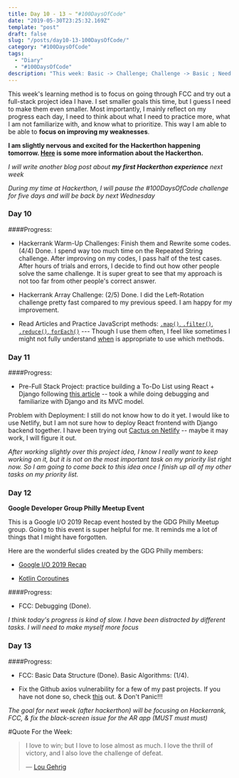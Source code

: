 ```yaml
---
title: Day 10 - 13 ~ "#100DaysOfCode"
date: "2019-05-30T23:25:32.169Z"
template: "post"
draft: false
slug: "/posts/day10-13-100DaysOfCode/"
category: "#100DaysOfCode"
tags:
  - "Diary"
  - "#100DaysOfCode"
description: "This week: Basic -> Challenge; Challenge -> Basic ; Need to stay more focus!"
---
```


This week's learning method is to focus on going through FCC and try out a full-stack project idea I have. I set smaller goals this time, but I guess I need to make them even smaller. Most importantly, I mainly reflect on my progress each day, I need to think about what I need to practice more, what I am not familiarize with, and know what to prioritize. This way I am able to be able to **focus on improving my weaknesses**. 

**I am slightly nervous and excited for the Hackerthon happening tomorrow. [Here](https://endeavor.swoogo.com/2019-Philadelphia-Hackathon) is some more information about the Hackerthon.**

*I will write another blog post about **my first Hackerthon experience** next week* 

*During my time at Hackerthon, I will pause the #100DaysOfCode challenge for five days and will be back by next Wednesday* 

### Day 10

  ####Progress:

  * Hackerrank Warm-Up Challenges: Finish them and Rewrite some codes. (4/4) Done. I spend way too much time on the Repeated String challenge. After improving on my codes, I pass half of the test cases. After hours of trials and errors, I decide to find out how other people solve the same challenge. It is super great to see that my approach is not too far from other people's correct answer. 

  * Hackerrank Array Challenge: (2/5) Done. I did the Left-Rotation challenge pretty fast compared to my previous speed. I am happy for my improvement. 

  * Read Articles and Practice JavaScript methods: [`.map()`, `.filter()`, `.reduce()`, `forEach()`](https://danmartensen.svbtle.com/javascripts-map-reduce-and-filter) --- Though I use them often, I feel like sometimes I might not fully understand [when](https://medium.com/@JeffLombardJr/understanding-foreach-map-filter-and-find-in-javascript-f91da93b9f2c) is appropriate to use which methods. 

### Day 11

  ####Progress:

  * Pre-Full Stack Project: practice building a To-Do List using  React + Django following [this article](https://scotch.io/tutorials/build-a-to-do-application-using-django-and-react) -- took a while doing debugging and familiarize with Django and its MVC model. 
  
  Problem with Deployment: I still do not know how to do it yet. I would like to use Netlify, but I am not sure how to deploy React frontend with Django backend together. I have been trying out [Cactus on Netlify](https://www.netlify.com/blog/2016/04/08/a-step-by-step-guide-cactus-on-netlify/) -- maybe it may work, I will figure it out. 

  *After working slightly over this project idea, I know I really want to keep working on it, but it is not on the most important task on my priority list right now. So I am going to come back to this idea once I finish up all of my other tasks on my priority list.* 


### Day 12

**Google Developer Group Philly Meetup Event**  

This is a Google I/O 2019 Recap event hosted by the GDG Philly Meetup group. Going to this event is super helpful for me. It reminds me a lot of things that I might have forgotten. 

Here are the wonderful slides created by the GDG Philly members:

* [Google I/O 2019 Recap](https://docs.google.com/presentation/d/1hWy4O8BXRcCSVqrs5FfP62qzQSjqlHkDyBTAamALwfI/edit#slide=id.p)

* [Kotlin Coroutines](https://drive.google.com/file/d/136tcpdvucu-eesPqgeIVKbqOAO3d9X0t/view?usp=sharing)


####Progress:

  * FCC: Debugging (Done). 

  *I think today's progress is kind of slow. I have been distracted by different tasks. I will need to make myself more focus*


### Day 13

  ####Progress:

  * FCC: Basic Data Structure (Done). Basic Algorithms: (1/4). 

  * Fix the Github axios vulnerability for a few of my past projects. If you have not done so, check [this](https://github.com/axios/axios/issues/2183) out. & Don't Panic!!! 


*The goal for next week (after hackerthon) will be focusing on Hackerrank, FCC, & fix the black-screen issue for the AR app (MUST must must)*  

#Quote For the Week: 

> I love to win; but I love to lose almost as much. I love the thrill of victory, and I also love the challenge of defeat. 
>
> — [Lou Gehrig](https://www.google.com/search?ei=lKfwXJqoLIO7ggeQj7M4&q=lou+gehrig&oq=lou+gehrig&gs_l=psy-ab.3..35i39j0l7j0i67j0.1662.3260..3481...1.0..0.74.494.8......0....1..gws-wiz.......0i71j0i22i30.iKGwLJRuW-4) 















